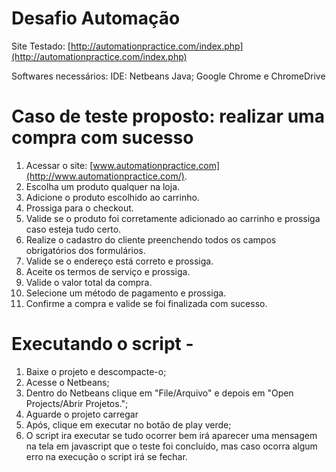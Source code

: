 # Desafio Automação 

Site Testado: [http://automationpractice.com/index.php](http://automationpractice.com/index.php)

Softwares necessários: IDE: Netbeans Java; Google Chrome e ChromeDrive


# Caso de teste proposto: realizar uma compra com sucesso

1.  Acessar o site:  [www.automationpractice.com](http://www.automationpractice.com/).
2.  Escolha um produto qualquer na loja.
3.  Adicione o produto escolhido ao carrinho.
4.  Prossiga para o checkout.
5.  Valide se o produto foi corretamente adicionado ao carrinho e prossiga caso esteja tudo certo.
6.  Realize o cadastro do cliente preenchendo todos os campos obrigatórios dos formulários.
7.  Valide se o endereço está correto e prossiga.
8.  Aceite os termos de serviço e prossiga.
9.  Valide o valor total da compra.
10.  Selecione um método de pagamento e prossiga.
11.  Confirme a compra e valide se foi finalizada com sucesso.

# Executando o script -

1.  Baixe o projeto e descompacte-o;
2.  Acesse o Netbeans;
3.  Dentro do Netbeans clique em "File/Arquivo" e depois em "Open Projects/Abrir Projetos.";
4.  Aguarde o projeto carregar
5.  Após, clique em executar no botão de play verde;
6. O script ira executar se tudo ocorrer bem irá aparecer uma mensagem na tela em javascript que o teste foi concluído, mas caso ocorra algum erro na execução o script irá se fechar.


